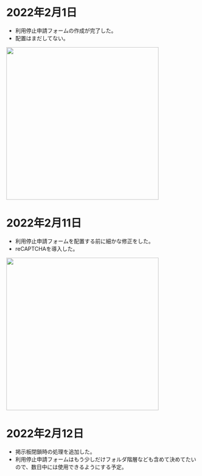 # 2022年2月1日

- 利用停止申請フォームの作成が完了した。
- 配置はまだしてない。

<img src="https://t1.jpnkn.com/wp-content/uploads/2022/02/02002721/quit-e1643729310296.png" width="400">

# 2022年2月11日

- 利用停止申請フォームを配置する前に細かな修正をした。
- reCAPTCHAを導入した。

<img src="https://t1.jpnkn.com/wp-content/uploads/2022/02/11222051/20220211-form.png" width="400">

# 2022年2月12日

- 掲示板閉鎖時の処理を追加した。
- 利用停止申請フォームはもう少しだけフォルダ階層なども含めて決めてたいので、数日中には使用できるようにする予定。
